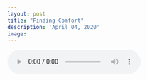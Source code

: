 ```yaml
---
layout: post
title: "Finding Comfort"
description: 'April 04, 2020'
image:
---
```


<audio controls preload="metadata">
  <source src="https://docs.google.com/uc?export=open&id=1YWGq2IuyR0pmSUMKWNJ4j0VRUF_cF6Bq" type="audio/mp3">
Your browser does not support the audio element.
</audio>
